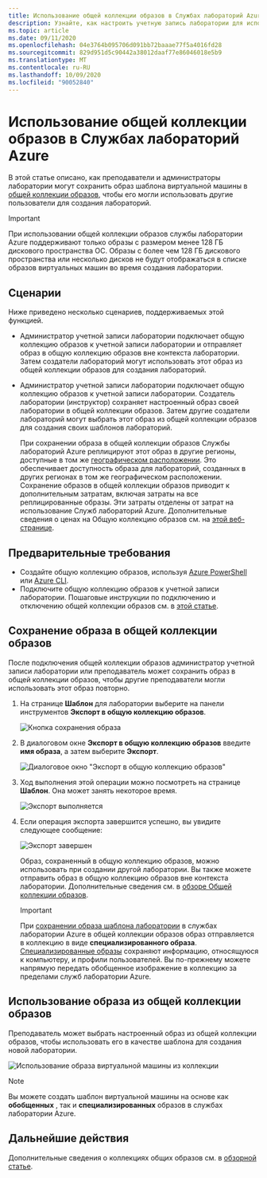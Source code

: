 ```yaml
---
title: Использование общей коллекции образов в Службах лабораторий Azure | Документация Майкрософт
description: Узнайте, как настроить учетную запись лаборатории для использования общей коллекции образов, чтобы пользователь мог совместно использовать образ с другими пользователями, а другой пользователь мог использовать этот образ для создания шаблона виртуальной машины в лаборатории.
ms.topic: article
ms.date: 09/11/2020
ms.openlocfilehash: 04e3764b095706d091bb72baaae77f5a4016fd28
ms.sourcegitcommit: 829d951d5c90442a38012daaf77e86046018e5b9
ms.translationtype: MT
ms.contentlocale: ru-RU
ms.lasthandoff: 10/09/2020
ms.locfileid: "90052840"
---
```

# <a name="use-a-shared-image-gallery-in-azure-lab-services"></a>Использование общей коллекции образов в Службах лабораторий Azure
В этой статье описано, как преподаватели и администраторы лаборатории могут сохранить образ шаблона виртуальной машины в [общей коллекции образов](https://docs.microsoft.com/azure/virtual-machines/windows/shared-image-galleries), чтобы его могли использовать другие пользователи для создания лабораторий. 

> [!IMPORTANT]
> При использовании общей коллекции образов службы лаборатории Azure поддерживают только образы с размером менее 128 ГБ дискового пространства ОС. Образы с более чем 128 ГБ дискового пространства или несколько дисков не будут отображаться в списке образов виртуальных машин во время создания лаборатории.

## <a name="scenarios"></a>Сценарии
Ниже приведено несколько сценариев, поддерживаемых этой функцией. 

- Администратор учетной записи лаборатории подключает общую коллекцию образов к учетной записи лаборатории и отправляет образ в общую коллекцию образов вне контекста лаборатории. Затем создатели лабораторий могут использовать этот образ из общей коллекции образов для создания лабораторий. 
- Администратор учетной записи лаборатории подключает общую коллекцию образов к учетной записи лаборатории. Создатель лаборатории (инструктор) сохраняет настроенный образ своей лаборатории в общей коллекции образов. Затем другие создатели лабораторий могут выбрать этот образ из общей коллекции образов для создания своих шаблонов лабораторий. 

    При сохранении образа в общей коллекции образов Службы лабораторий Azure реплицируют этот образ в другие регионы, доступные в том же [географическом расположении](https://azure.microsoft.com/global-infrastructure/geographies/). Это обеспечивает доступность образа для лабораторий, созданных в других регионах в том же географическом расположении. Сохранение образов в общей коллекции образов приводит к дополнительным затратам, включая затраты на все реплицированные образы. Эти затраты отделены от затрат на использование Служб лабораторий Azure. Дополнительные сведения о ценах на Общую коллекцию образов см. на [этой веб-странице]( https://docs.microsoft.com/azure/virtual-machines/windows/shared-image-galleries#billing).
    
## <a name="prerequisites"></a>Предварительные требования
- Создайте общую коллекцию образов, используя [Azure PowerShell](../virtual-machines/windows/shared-images.md) или [Azure CLI](../virtual-machines/linux/shared-images.md).
- Подключите общую коллекцию образов к учетной записи лаборатории. Пошаговые инструкции по подключению и отключению общей коллекции образов см. в [этой статье](how-to-attach-detach-shared-image-gallery.md).


## <a name="save-an-image-to-the-shared-image-gallery"></a>Сохранение образа в общей коллекции образов
После подключения общей коллекции образов администратор учетной записи лаборатории или преподаватель может сохранить образ в общей коллекции образов, чтобы другие преподаватели могли использовать этот образ повторно. 

1. На странице **Шаблон** для лаборатории выберите на панели инструментов **Экспорт в общую коллекцию образов**.

    ![Кнопка сохранения образа](./media/how-to-use-shared-image-gallery/export-to-shared-image-gallery-button.png)
2. В диалоговом окне **Экспорт в общую коллекцию образов** введите **имя образа**, а затем выберите **Экспорт**. 

    ![Диалоговое окно "Экспорт в общую коллекцию образов"](./media/how-to-use-shared-image-gallery/export-to-shared-image-gallery-dialog.png)
3. Ход выполнения этой операции можно посмотреть на странице **Шаблон**. Она может занять некоторое время. 

    ![Экспорт выполняется](./media/how-to-use-shared-image-gallery/exporting-image-in-progress.png)
4. Если операция экспорта завершится успешно, вы увидите следующее сообщение:

    ![Экспорт завершен](./media/how-to-use-shared-image-gallery/exporting-image-completed.png)

    Образ, сохраненный в общую коллекцию образов, можно использовать при создании другой лаборатории. Вы также можете отправить образ в общую коллекцию образов вне контекста лаборатории. Дополнительные сведения см. в [обзоре Общей коллекции образов](../virtual-machines/windows/shared-images.md). 

    > [!IMPORTANT]
    > При [сохранении образа шаблона лаборатории](how-to-use-shared-image-gallery.md#save-an-image-to-the-shared-image-gallery) в службах лаборатории Azure в общей коллекции образов образ отправляется в коллекцию в виде **специализированного образа**. [Специализированные образы](https://docs.microsoft.com/azure/virtual-machines/windows/shared-image-galleries#generalized-and-specialized-images) сохраняют информацию, относящуюся к компьютеру, и профили пользователей. Вы по-прежнему можете напрямую передать обобщенное изображение в коллекцию за пределами служб лаборатории Azure.    

## <a name="use-an-image-from-the-shared-image-gallery"></a>Использование образа из общей коллекции образов
Преподаватель может выбрать настроенный образ из общей коллекции образов, чтобы использовать его в качестве шаблона для создания новой лаборатории.

![Использование образа виртуальной машины из коллекции](./media/how-to-use-shared-image-gallery/use-shared-image.png)

> [!NOTE]
> Вы можете создать шаблон виртуальной машины на основе как **обобщенных** , так и **специализированных** образов в службах лаборатории Azure. 


## <a name="next-steps"></a>Дальнейшие действия
Дополнительные сведения о коллекциях общих образов см. в [обзорной статье](https://docs.microsoft.com/azure/virtual-machines/windows/shared-image-galleries).

